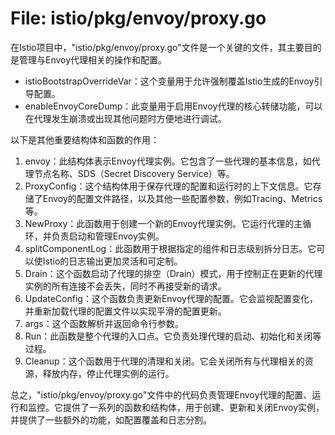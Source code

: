 # File: istio/pkg/envoy/proxy.go

在Istio项目中，"istio/pkg/envoy/proxy.go"文件是一个关键的文件，其主要目的是管理与Envoy代理相关的操作和配置。

- istioBootstrapOverrideVar：这个变量用于允许强制覆盖Istio生成的Envoy引导配置。
- enableEnvoyCoreDump：此变量用于启用Envoy代理的核心转储功能，可以在代理发生崩溃或出现其他问题时方便地进行调试。

以下是其他重要结构体和函数的作用：

1. envoy：此结构体表示Envoy代理实例。它包含了一些代理的基本信息，如代理节点名称、SDS（Secret Discovery Service）等。
2. ProxyConfig：这个结构体用于保存代理的配置和运行时的上下文信息。它存储了Envoy的配置文件路径，以及其他一些配置参数，例如Tracing、Metrics等。
3. NewProxy：此函数用于创建一个新的Envoy代理实例。它运行代理的主循环，并负责启动和管理Envoy实例。
4. splitComponentLog：此函数用于根据指定的组件和日志级别拆分日志。它可以使Istio的日志输出更加灵活和可定制。
5. Drain：这个函数启动了代理的排空（Drain）模式，用于控制正在更新的代理实例的所有连接不会丢失，同时不再接受新的请求。
6. UpdateConfig：这个函数负责更新Envoy代理的配置。它会监视配置变化，并重新加载代理的配置文件以实现平滑的配置更新。
7. args：这个函数解析并返回命令行参数。
8. Run：此函数是整个代理的入口点。它负责处理代理的启动、初始化和关闭等过程。
9. Cleanup：这个函数用于代理的清理和关闭。它会关闭所有与代理相关的资源，释放内存，停止代理实例的运行。

总之，"istio/pkg/envoy/proxy.go"文件中的代码负责管理Envoy代理的配置、运行和监控。它提供了一系列的函数和结构体，用于创建、更新和关闭Envoy实例，并提供了一些额外的功能，如配置覆盖和日志分割。

